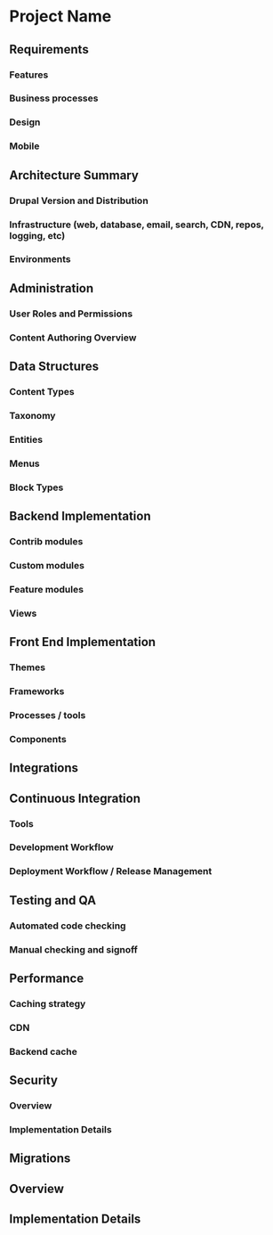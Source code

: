 # Project Name

## Requirements

### Features

### Business processes

### Design

### Mobile

## Architecture Summary

### Drupal Version and Distribution

### Infrastructure (web, database, email, search, CDN, repos, logging, etc)

### Environments

## Administration

### User Roles and Permissions

### Content Authoring Overview

## Data Structures

### Content Types

### Taxonomy

### Entities

### Menus

### Block Types

## Backend Implementation

### Contrib modules

### Custom modules

### Feature modules

### Views

## Front End Implementation

### Themes

### Frameworks

### Processes / tools

### Components

## Integrations

## Continuous Integration

### Tools

### Development Workflow

### Deployment Workflow / Release Management

## Testing and QA

### Automated code checking

### Manual checking and signoff

## Performance

### Caching strategy

### CDN

### Backend cache

## Security

### Overview

### Implementation Details

## Migrations

## Overview

## Implementation Details

